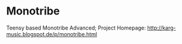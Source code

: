 # Monotribe
Teensy based Monotribe Advanced; 
Project Homepage: http://karg-music.blogspot.de/p/monotribe.html
